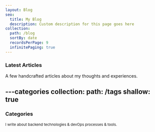 ```yaml
---
layout: Blog
seo:
  title: My Blog
  description: Custom description for this page goes here
collection:
  path: /blog
  sortBy: date
  recordsPerPage: 9
  infinitePaging: true
---
```


### Latest Articles

A few handcrafted articles about my thoughts and experiences.



---categories
collection:
  path: /tags
  shallow: true
---

### Categories

<small>I write about backend technologies & devOps processes & tools.</small>
